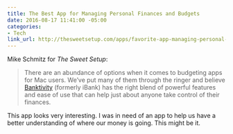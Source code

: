 ```yaml
---
title: The Best App for Managing Personal Finances and Budgets
date: 2016-08-17 11:41:00 -05:00
categories:
- Tech
link_url: http://thesweetsetup.com/apps/favorite-app-managing-personal-finances-budgets/
---
```


Mike Schmitz for *The Sweet Setup*:

> There are an abundance of options when it comes to budgeting apps for Mac users. We’ve put many of them through the ringer and believe [Banktivity](https://itunes.apple.com/us/app/banktivity-5-formerly-ibank-5/id675813946?mt=12&at=11l7ja&ct=tss) (formerly iBank) has the right blend of powerful features and ease of use that can help just about anyone take control of their finances.

This app looks very interesting. I was in need of an app to help us have a better understanding of where our money is going. This might be it.
